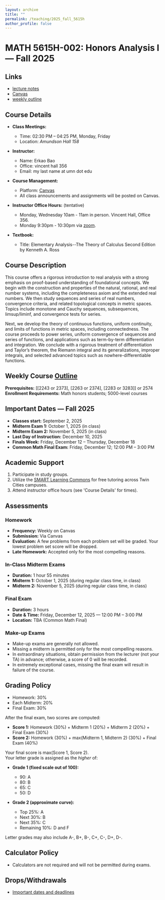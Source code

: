 ```yaml
---
layout: archive
title: ""
permalink: /teaching/2025_fall_5615h
author_profile: false
---
```


# MATH 5615H-002: Honors Analysis I — Fall 2025

## Links
- [lecture notes](https://erkaobao.github.io/math/teaching/2025_fall_5615h_notes)
- [Canvas](https://canvas.umn.edu/courses/519189)
- [weekly outline](https://erkaobao.github.io/math/teaching/2025_fall_5615h_course_content)

## Course Details

- **Class Meetings:** 
  - Time: 02:30 PM – 04:25 PM, Monday, Friday
  - Location: *Amundson Hall 158*

- **Instructor:** 
  - Name: Erkao Bao
  - Office: vincent hall 356
  - Email: my last name at umn dot edu

- **Course Management:** 
  - Platform: [Canvas](https://canvas.umn.edu/courses/519189)
  - All class announcements and assignments will be posted on Canvas.

- **Instructor Office Hours:** (tentative)
  - Monday, Wednesday 10am - 11am in person. Vincent Hall, Office 356.
  - Monday 9:30pm - 10:30pm via [zoom](https://umn.zoom.us/j/9735843950).

- **Textbook:** 
  - Title: Elementary Analysis--The Theory of Calculus Second Edition by Kenneth A. Ross

## Course Description

This course offers a rigorous introduction to real analysis with a strong emphasis on proof-based understanding of foundational concepts. We begin with the construction and properties of the natural, rational, and real number systems, including the completeness axiom and the extended real numbers. We then study sequences and series of real numbers, convergence criteria, and related topological concepts in metric spaces. Topics include monotone and Cauchy sequences, subsequences, limsup/liminf, and convergence tests for series.

Next, we develop the theory of continuous functions, uniform continuity, and limits of functions in metric spaces, including connectedness. The course proceeds to power series, uniform convergence of sequences and series of functions, and applications such as term-by-term differentiation and integration. We conclude with a rigorous treatment of differentiation and Taylor’s theorem, the Riemann integral and its generalizations, improper integrals, and selected advanced topics such as nowhere-differentiable functions.

## Weekly Course [Outline](https://erkaobao.github.io/math/teaching/2025_fall_5615h_course_content)

**Prerequisites:** \[\[2243 or 2373\], \[2263 or 2374\], \[2283 or 3283\]\] or 2574  
**Enrollment Requirements:** Math honors students; 5000-level courses

## Important Dates — Fall 2025

- **Classes start:** September 2, 2025
- **Midterm Exam 1:** October 1, 2025 (in class)
- **Midterm Exam 2:** November 5, 2025 (in class)
- **Last Day of Instruction:** December 10, 2025
- **Finals Week:** Friday, December 12 – Thursday, December 18
- **Common Math Final Exam:** Friday, December 12; 12:00 PM – 3:00 PM

## Academic Support

1. Participate in study groups.
2. Utilize the [SMART Learning Commons](https://www.lib.umn.edu/spaces/tasc) for free tutoring across Twin Cities campuses.
3. Attend instructor office hours (see 'Course Details' for times).

## Assessments

### Homework
- **Frequency:** Weekly on Canvas  
- **Submission:** Via Canvas  
- **Evaluation:** A few problems from each problem set will be graded. Your lowest problem set score will be dropped.  
- **Late Homework:** Accepted only for the most compelling reasons.

### In-Class Midterm Exams
- **Duration:** 1 hour 55 minutes  
- **Midterm 1:** October 1, 2025 (during regular class time, in class)  
- **Midterm 2:** November 5, 2025 (during regular class time, in class)

### Final Exam
- **Duration:** 3 hours  
- **Date & Time:** Friday, December 12, 2025 — 12:00 PM – 3:00 PM  
- **Location:** TBA (Common Math Final)

### Make-up Exams
- Make-up exams are generally not allowed.
- Missing a midterm is permitted only for the most compelling reasons.
- In extraordinary situations, obtain permission from the lecturer (not your TA) in advance; otherwise, a score of 0 will be recorded.
- In extremely exceptional cases, missing the final exam will result in failure of the course.

## Grading Policy

- Homework: 30%  
- Each Midterm: 20%  
- Final Exam: 30%

After the final exam, two scores are computed:

- **Score 1:** Homework (30%) + Midterm 1 (20%) + Midterm 2 (20%) + Final Exam (30%)  
- **Score 2:** Homework (30%) + max(Midterm 1, Midterm 2) (30%) + Final Exam (40%)

Your final score is max(Score 1, Score 2).  
Your letter grade is assigned as the _higher_ of:

- **Grade 1 (fixed scale out of 100):**  
  - 90: A  
  - 80: B  
  - 65: C  
  - 50: D  

- **Grade 2 (approximate curve):**  
  - Top 25%: A  
  - Next 30%: B  
  - Next 35%: C  
  - Remaining 10%: D and F  

Letter grades may also include A-, B+, B-, C+, C-, D+, D-.

## Calculator Policy
- Calculators are not required and will not be permitted during exams.

## Drops/Withdrawals
- [Important dates and deadlines](https://onestop.umn.edu/calendar/academic-calendar?terms=Fall%202025)
